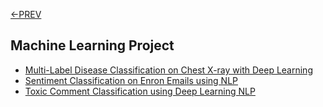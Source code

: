 [<-PREV ](../README.md)

## Machine Learning Project
- [Multi-Label Disease Classification on Chest X-ray with Deep Learning](chestxray/chestxray.md)
- [Sentiment Classification on Enron Emails using NLP](enronemail/enronemail.md)
- [Toxic Comment Classification using Deep Learning NLP](toxiccomment/toxiccomment.md)

